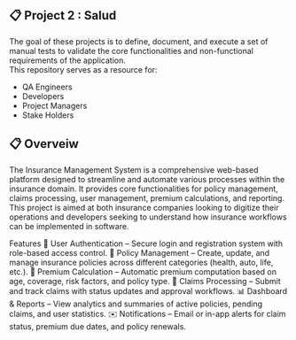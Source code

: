  
## 📋 Project 2 : Salud 

The goal of these projects is to define, document, and execute a set of manual tests to validate the core functionalities and non-functional requirements of the application.  
This repository serves as a resource for:

- QA Engineers
- Developers
- Project Managers
- Stake Holders

## 📋 Overveiw

The Insurance Management System is a comprehensive web-based platform designed to streamline and automate various processes within the insurance domain. It provides core functionalities for policy management, claims processing, user management, premium calculations, and reporting. This project is aimed at both insurance companies looking to digitize their operations and developers seeking to understand how insurance workflows can be implemented in software.

Features
🔐 User Authentication – Secure login and registration system with role-based access control.
🧾 Policy Management – Create, update, and manage insurance policies across different categories (health, auto, life, etc.).
💸 Premium Calculation – Automatic premium computation based on age, coverage, risk factors, and policy type.
📄 Claims Processing – Submit and track claims with status updates and approval workflows.
📊 Dashboard & Reports – View analytics and summaries of active policies, pending claims, and user statistics.
✉️ Notifications – Email or in-app alerts for claim status, premium due dates, and policy renewals.



